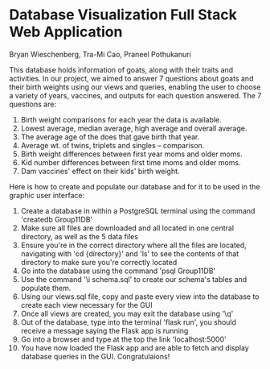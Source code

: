 # Database Visualization Full Stack Web Application
Bryan Wieschenberg, Tra-Mi Cao, Praneel Pothukanuri

This database holds information of goats, along with their traits and activities. In our project, we aimed to answer 7 questions about goats and their birth weights using our views and queries, enabling the user to choose a variety of years, vaccines, and outputs for each question answered. The 7 questions are:

1. Birth weight comparisons for each year the data is available.
2. Lowest average, median average, high average and overall average.
3. The average age of the does that gave birth that year.
4. Average wt. of twins, triplets and singles – comparison.
5. Birth weight differences between first year moms and older moms.
6. Kid number differences between first time moms and older moms.
7. Dam vaccines' effect on their kids' birth weight.

Here is how to create and populate our database and for it to be used in the graphic user interface:

1. Create a database in within a PostgreSQL terminal using the command 'createdb Group11DB'
3. Make sure all files are downloaded and all located in one central directory, as well as the 5 data files
4. Ensure you're in the correct directory where all the files are located, navigating with 'cd {directory}' and 'ls' to see the contents of that directory to make sure you're correctly located
2. Go into the database using the command 'psql Group11DB'
5. Use the command '\i schema.sql' to create our schema's tables and populate them.
5. Using our views.sql file, copy and paste every view into the database to create each view necessary for the GUI
6. Once all views are created, you may exit the database using '\q'
7. Out of the database, type into the terminal 'flask run', you should receive a message saying the Flask app is running
8. Go into a browser and type at the top the link 'localhost:5000'
9. You have now loaded the Flask app and are able to fetch and display database queries in the GUI. Congratulaions!
